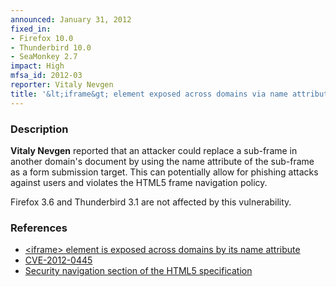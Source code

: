 ```yaml
---
announced: January 31, 2012
fixed_in:
- Firefox 10.0
- Thunderbird 10.0
- SeaMonkey 2.7
impact: High
mfsa_id: 2012-03
reporter: Vitaly Nevgen
title: '&lt;iframe&gt; element exposed across domains via name attribute'
---
```


<h3>Description</h3>

<p><strong>Vitaly Nevgen</strong> reported that an attacker could replace a
sub-frame in another domain's document by using the name attribute of the
sub-frame as a form submission target. This can potentially allow for phishing
attacks against users and violates the HTML5 frame navigation policy.
</p>
<p class="note">Firefox 3.6 and Thunderbird 3.1 are not affected by this
vulnerability.
</p>


<h3>References</h3>

<ul>
  <li><a href="https://bugzilla.mozilla.org/show_bug.cgi?id=701071">
      &lt;iframe&gt; element is exposed across domains by its name
attribute</a></li>
  <li><a href="http://cve.mitre.org/cgi-bin/cvename.cgi?name=CVE-2012-0445" class="ex-ref">CVE-2012-0445</a></li>
  <li><a href="http://dev.w3.org/html5/spec/browsers.html#security-nav" class="ex-ref">Security navigation section of the HTML5
specification</a></li>
</ul>



